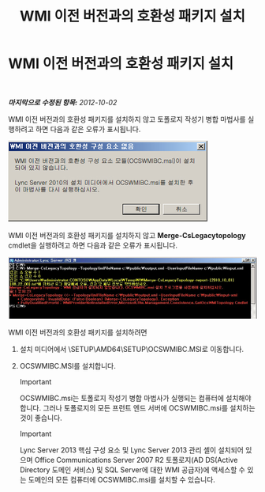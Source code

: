﻿---
title: WMI 이전 버전과의 호환성 패키지 설치
TOCTitle: WMI 이전 버전과의 호환성 패키지 설치
ms:assetid: 38797fbd-06a0-4008-b099-158e7b5d7703
ms:mtpsurl: https://technet.microsoft.com/ko-kr/library/JJ204816(v=OCS.15)
ms:contentKeyID: 49303319
ms.date: 08/10/2015
mtps_version: v=OCS.15
ms.translationtype: HT
---

# WMI 이전 버전과의 호환성 패키지 설치

 

_**마지막으로 수정된 항목:** 2012-10-02_

WMI 이전 버전과의 호환성 패키지를 설치하지 않고 토폴로지 작성기 병합 마법사를 실행하려고 하면 다음과 같은 오류가 표시됩니다.

![WMI 오류 메시지](images/JJ204816.a007d2f2-fc85-430c-91eb-382b032469af(OCS.15).jpg "WMI 오류 메시지")

WMI 이전 버전과의 호환성 패키지를 설치하지 않고 **Merge-CsLegacytopology** cmdlet을 실행하려고 하면 다음과 같은 오류가 표시됩니다.

![Windows PowerShell WMI 공급자 오류](images/JJ204816.c510824e-1807-4c7e-bb28-c6cfea2eac1d(OCS.15).jpg "Windows PowerShell WMI 공급자 오류")

WMI 이전 버전과의 호환성 패키지를 설치하려면

1.  설치 미디어에서 \\SETUP\\AMD64\\SETUP\\OCSWMIBC.MSI로 이동합니다.

2.  OCSWMIBC.MSI를 설치합니다.
    

    > [!IMPORTANT]
    > OCSWMIBC.msi는 토폴로지 작성기 병합 마법사가 실행되는 컴퓨터에 설치해야 합니다. 그러나 토폴로지의 모든 프런트 엔드 서버에 OCSWMIBC.msi를 설치하는 것이 좋습니다.

    

    > [!IMPORTANT]
    > Lync Server 2013 핵심 구성 요소 및 Lync Server 2013 관리 셸이 설치되어 있으며 Office Communications Server 2007 R2 토폴로지(AD DS(Active Directory 도메인 서비스) 및 SQL Server에 대한 WMI 공급자)에 액세스할 수 있는 도메인의 모든 컴퓨터에 OCSWMIBC.msi를 설치할 수 있습니다.



